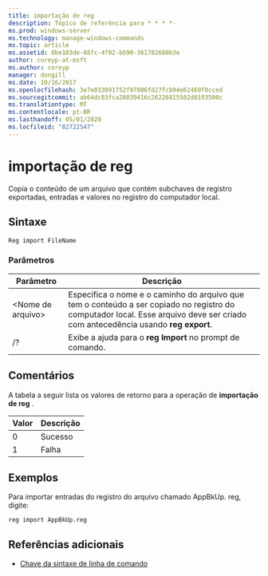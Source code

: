 ```yaml
---
title: importação de reg
description: Tópico de referência para * * * *-
ms.prod: windows-server
ms.technology: manage-windows-commands
ms.topic: article
ms.assetid: 0be103de-08fc-4f02-b590-361782680b3e
author: coreyp-at-msft
ms.author: coreyp
manager: dongill
ms.date: 10/16/2017
ms.openlocfilehash: 3e7e033091752f97086fd27fcb94e62469f0cced
ms.sourcegitcommit: ab64dc83fca28039416c26226815502d0193500c
ms.translationtype: MT
ms.contentlocale: pt-BR
ms.lasthandoff: 05/01/2020
ms.locfileid: "82722547"
---
```

# <a name="reg-import"></a>importação de reg



Copia o conteúdo de um arquivo que contém subchaves de registro exportadas, entradas e valores no registro do computador local.



## <a name="syntax"></a>Sintaxe

```
Reg import FileName
```

### <a name="parameters"></a>Parâmetros

|Parâmetro|Descrição|
|---------|-----------|
|\<Nome de arquivo>|Especifica o nome e o caminho do arquivo que tem o conteúdo a ser copiado no registro do computador local. Esse arquivo deve ser criado com antecedência usando **reg export**.|
|/?|Exibe a ajuda para o **reg Import** no prompt de comando.|

## <a name="remarks"></a>Comentários

A tabela a seguir lista os valores de retorno para a operação de **importação de reg** .

|Valor|Descrição|
|-----|-----------|
|0|Sucesso|
|1|Falha|

## <a name="examples"></a>Exemplos

Para importar entradas do registro do arquivo chamado AppBkUp. reg, digite:
```
reg import AppBkUp.reg
```

## <a name="additional-references"></a>Referências adicionais

- [Chave da sintaxe de linha de comando](command-line-syntax-key.md)